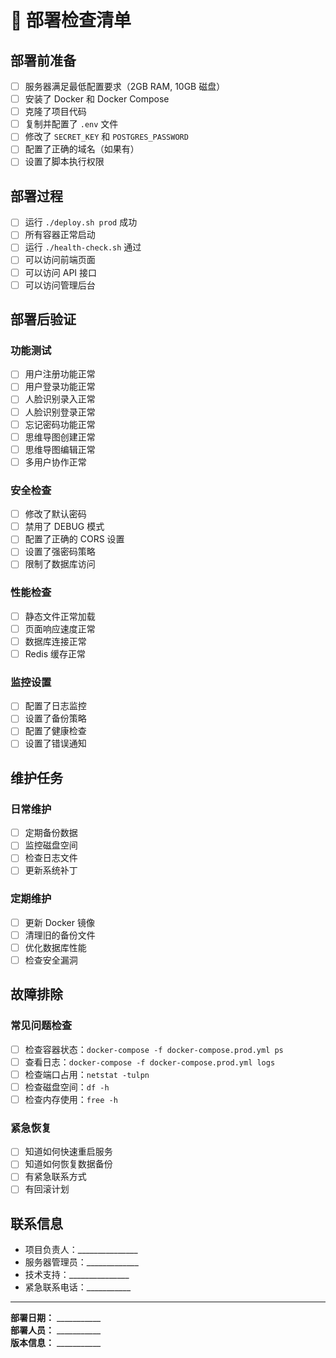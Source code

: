 # 🚀 部署检查清单

## 部署前准备

- [ ] 服务器满足最低配置要求（2GB RAM, 10GB 磁盘）
- [ ] 安装了 Docker 和 Docker Compose
- [ ] 克隆了项目代码
- [ ] 复制并配置了 `.env` 文件
- [ ] 修改了 `SECRET_KEY` 和 `POSTGRES_PASSWORD`
- [ ] 配置了正确的域名（如果有）
- [ ] 设置了脚本执行权限

## 部署过程

- [ ] 运行 `./deploy.sh prod` 成功
- [ ] 所有容器正常启动
- [ ] 运行 `./health-check.sh` 通过
- [ ] 可以访问前端页面
- [ ] 可以访问 API 接口
- [ ] 可以访问管理后台

## 部署后验证

### 功能测试

- [ ] 用户注册功能正常
- [ ] 用户登录功能正常  
- [ ] 人脸识别录入正常
- [ ] 人脸识别登录正常
- [ ] 忘记密码功能正常
- [ ] 思维导图创建正常
- [ ] 思维导图编辑正常
- [ ] 多用户协作正常

### 安全检查

- [ ] 修改了默认密码
- [ ] 禁用了 DEBUG 模式
- [ ] 配置了正确的 CORS 设置
- [ ] 设置了强密码策略
- [ ] 限制了数据库访问

### 性能检查

- [ ] 静态文件正常加载
- [ ] 页面响应速度正常
- [ ] 数据库连接正常
- [ ] Redis 缓存正常

### 监控设置

- [ ] 配置了日志监控
- [ ] 设置了备份策略
- [ ] 配置了健康检查
- [ ] 设置了错误通知

## 维护任务

### 日常维护

- [ ] 定期备份数据
- [ ] 监控磁盘空间
- [ ] 检查日志文件
- [ ] 更新系统补丁

### 定期维护

- [ ] 更新 Docker 镜像
- [ ] 清理旧的备份文件
- [ ] 优化数据库性能
- [ ] 检查安全漏洞

## 故障排除

### 常见问题检查

- [ ] 检查容器状态：`docker-compose -f docker-compose.prod.yml ps`
- [ ] 查看日志：`docker-compose -f docker-compose.prod.yml logs`
- [ ] 检查端口占用：`netstat -tulpn`
- [ ] 检查磁盘空间：`df -h`
- [ ] 检查内存使用：`free -h`

### 紧急恢复

- [ ] 知道如何快速重启服务
- [ ] 知道如何恢复数据备份
- [ ] 有紧急联系方式
- [ ] 有回滚计划

## 联系信息

- 项目负责人：_______________
- 服务器管理员：_____________
- 技术支持：_______________
- 紧急联系电话：___________

---

**部署日期：** ___________  
**部署人员：** ___________  
**版本信息：** ___________
